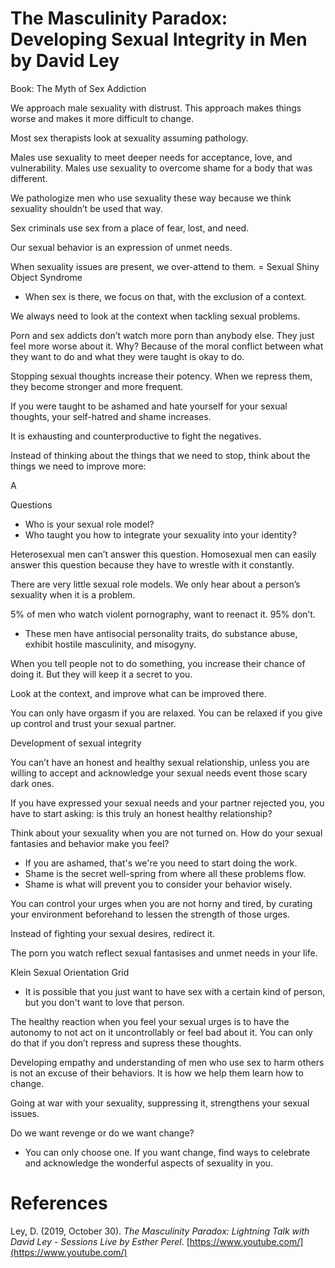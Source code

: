 # The Masculinity Paradox: Developing Sexual Integrity in Men by David Ley

Book: The Myth of Sex Addiction

We approach male sexuality with distrust. This approach makes things worse and makes it more difficult to change.

Most sex therapists look at sexuality assuming pathology.

Males use sexuality to meet deeper needs for acceptance, love, and vulnerability. Males use sexuality to overcome shame for a body that was different.

We pathologize men who use sexuality these way because we think sexuality shouldn’t be used that way.

Sex criminals use sex from a place of fear, lost, and need.

Our sexual behavior is an expression of unmet needs.

When sexuality issues are present, we over-attend to them. = Sexual Shiny Object Syndrome

- When sex is there, we focus on that, with the exclusion of a context.

We always need to look at the context when tackling sexual problems.

Porn and sex addicts don’t watch more porn than anybody else. They just feel more worse about it. Why? Because of the moral conflict between what they want to do and what they were taught is okay to do.

Stopping sexual thoughts increase their potency. When we repress them, they become stronger and more frequent.

If you were taught to be ashamed and hate yourself for your sexual thoughts, your self-hatred and shame increases.

It is exhausting and counterproductive to fight the negatives.

Instead of thinking about the things that we need to stop, think about the things we need to improve more:

A

Questions

- Who is your sexual role model?
- Who taught you how to integrate your sexuality into your identity?

Heterosexual men can’t answer this question. Homosexual men can easily answer this question because they have to wrestle with it constantly.

There are very little sexual role models. We only hear about a person’s sexuality when it is a problem.

5% of men who watch violent pornography, want to reenact it. 95% don’t.

- These men have antisocial personality traits, do substance abuse, exhibit hostile masculinity, and misogyny.

When you tell people not to do something, you increase their chance of doing it. But they will keep it a secret to you.

Look at the context, and improve what can be improved there.

You can only have orgasm if you are relaxed. You can be relaxed if you give up control and trust your sexual partner.

Development of sexual integrity

You can’t have an honest and healthy sexual relationship, unless you are willing to accept and acknowledge your sexual needs event those scary dark ones.

If you have expressed your sexual needs and your partner rejected you, you have to start asking: is this truly an honest healthy relationship?

Think about your sexuality when you are not turned on. How do your sexual fantasies and behavior make you feel?

- If you are ashamed, that's we're you need to start doing the work.
- Shame is the secret well-spring from where all these problems flow.
- Shame is what will prevent you to consider your behavior wisely.

You can control your urges when you are not horny and tired, by curating your environment beforehand to lessen the strength of those urges.

Instead of fighting your sexual desires, redirect it.

The porn you watch reflect sexual fantasises and unmet needs in your life.

Klein Sexual Orientation Grid

- It is possible that you just want to have sex with a certain kind of person, but you don't want to love that person.

The healthy reaction when you feel your sexual urges is to have the autonomy to not act on it uncontrollably or feel bad about it. You can only do that if you don’t repress and supress these thoughts.

Developing empathy and understanding of men who use sex to harm others is not an excuse of their behaviors. It is how we help them learn how to change.

Going at war with your sexuality, suppressing it, strengthens your sexual issues.

Do we want revenge or do we want change?

- You can only choose one. If you want change, find ways to celebrate and acknowledge the wonderful aspects of sexuality in you.

# References

Ley, D. (2019, October 30). *The Masculinity Paradox: Lightning Talk with David Ley - Sessions Live by Esther Perel*. [https://www.youtube.com/](https://www.youtube.com/)

